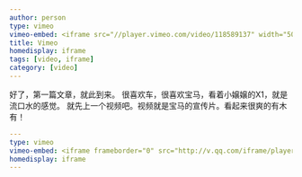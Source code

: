```yaml
---
author: person
type: vimeo
vimeo-embed: <iframe src="//player.vimeo.com/video/118589137" width="500" height="281" frameborder="0" webkitallowfullscreen mozallowfullscreen allowfullscreen></iframe>
title: Vimeo
homedisplay: iframe
tags: [video, iframe]
category: [video]
---
```

好了，第一篇文章，就此到来。
很喜欢车，很喜欢宝马，看着小嬢嬢的X1，就是流口水的感觉。
就先上一个视频吧。视频就是宝马的宣传片。看起来很爽的有木有！

``` yml
---
type: vimeo
vimeo-embed: <iframe frameborder="0" src="http://v.qq.com/iframe/player.html?vid=s0016wil469&tiny=0&auto=0" allowfullscreen></iframe>
homedisplay: iframe
---
```